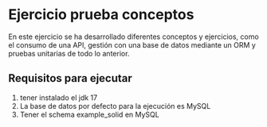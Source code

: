 # Ejercicio prueba conceptos
En este ejercicio se ha desarrollado diferentes conceptos y ejercicios, como el consumo de una API, gestión con una base de datos mediante un ORM y pruebas unitarias de todo lo anterior.
## Requisitos para ejecutar
1. tener instalado el jdk 17
2. La base de datos por defecto para la ejecución es MySQL
3. Tener el schema example_solid en MySQL